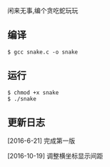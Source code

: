 闲来无事,编个贪吃蛇玩玩

## 编译
    $ gcc snake.c -o snake

## 运行
    $ chmod +x snake
    $ ./snake

## 更新日志

[2016-6-21]
完成第一版

[2016-10-19]
调整横坐标显示间距
